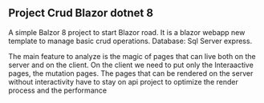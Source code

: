 ## Project Crud Blazor dotnet 8

A simple Balzor 8 project to start Blazor road.
It is a blazor webapp new template to manage basic crud operations.
Database: Sql Server express.

The main feature to analyze is the magic of pages that can live both on the server and on the client.
On the client we need to put only the Interaactive pages, the mutation pages.
The pages that can be rendered on the server without interactivity have to stay on api project to optimize the render process and the performance 
